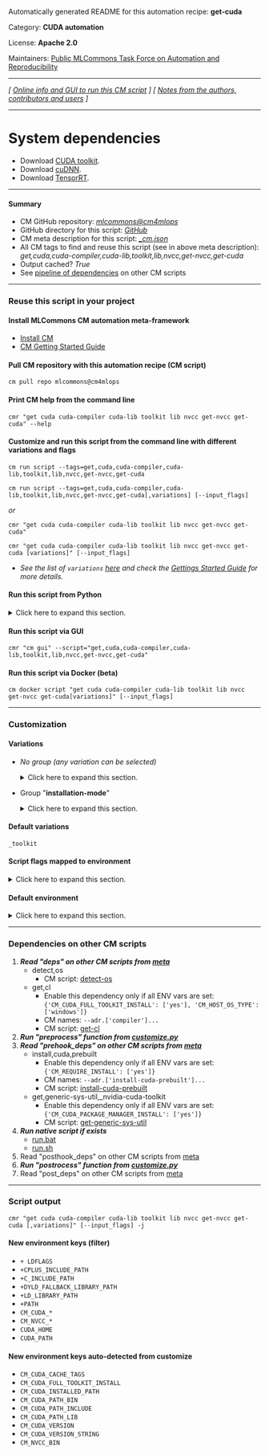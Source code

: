 Automatically generated README for this automation recipe: **get-cuda**

Category: **CUDA automation**

License: **Apache 2.0**

Maintainers: [Public MLCommons Task Force on Automation and Reproducibility](https://github.com/mlcommons/ck/blob/master/docs/taskforce.md)

---
*[ [Online info and GUI to run this CM script](https://access.cknowledge.org/playground/?action=scripts&name=get-cuda,46d133d9ef92422d) ] [ [Notes from the authors, contributors and users](README-extra.md) ]*

---

# System dependencies

* Download [CUDA toolkit](https://developer.nvidia.com/cuda-toolkit).
* Download [cuDNN](https://developer.nvidia.com/rdp/cudnn-download).
* Download [TensorRT](https://developer.nvidia.com/nvidia-tensorrt-8x-download).



---
#### Summary

* CM GitHub repository: *[mlcommons@cm4mlops](https://github.com/mlcommons/cm4mlops/tree/dev)*
* GitHub directory for this script: *[GitHub](https://github.com/mlcommons/cm4mlops/tree/dev/script/get-cuda)*
* CM meta description for this script: *[_cm.json](_cm.json)*
* All CM tags to find and reuse this script (see in above meta description): *get,cuda,cuda-compiler,cuda-lib,toolkit,lib,nvcc,get-nvcc,get-cuda*
* Output cached? *True*
* See [pipeline of dependencies](#dependencies-on-other-cm-scripts) on other CM scripts


---
### Reuse this script in your project

#### Install MLCommons CM automation meta-framework

* [Install CM](https://access.cknowledge.org/playground/?action=install)
* [CM Getting Started Guide](https://github.com/mlcommons/ck/blob/master/docs/getting-started.md)

#### Pull CM repository with this automation recipe (CM script)

```cm pull repo mlcommons@cm4mlops```

#### Print CM help from the command line

````cmr "get cuda cuda-compiler cuda-lib toolkit lib nvcc get-nvcc get-cuda" --help````

#### Customize and run this script from the command line with different variations and flags

`cm run script --tags=get,cuda,cuda-compiler,cuda-lib,toolkit,lib,nvcc,get-nvcc,get-cuda`

`cm run script --tags=get,cuda,cuda-compiler,cuda-lib,toolkit,lib,nvcc,get-nvcc,get-cuda[,variations] [--input_flags]`

*or*

`cmr "get cuda cuda-compiler cuda-lib toolkit lib nvcc get-nvcc get-cuda"`

`cmr "get cuda cuda-compiler cuda-lib toolkit lib nvcc get-nvcc get-cuda [variations]" [--input_flags]`


* *See the list of `variations` [here](#variations) and check the [Gettings Started Guide](https://github.com/mlcommons/ck/blob/dev/docs/getting-started.md) for more details.*

#### Run this script from Python

<details>
<summary>Click here to expand this section.</summary>

```python

import cmind

r = cmind.access({'action':'run'
                  'automation':'script',
                  'tags':'get,cuda,cuda-compiler,cuda-lib,toolkit,lib,nvcc,get-nvcc,get-cuda'
                  'out':'con',
                  ...
                  (other input keys for this script)
                  ...
                 })

if r['return']>0:
    print (r['error'])

```

</details>


#### Run this script via GUI

```cmr "cm gui" --script="get,cuda,cuda-compiler,cuda-lib,toolkit,lib,nvcc,get-nvcc,get-cuda"```

#### Run this script via Docker (beta)

`cm docker script "get cuda cuda-compiler cuda-lib toolkit lib nvcc get-nvcc get-cuda[variations]" [--input_flags]`

___
### Customization


#### Variations

  * *No group (any variation can be selected)*
    <details>
    <summary>Click here to expand this section.</summary>

    * `_cudnn`
      - Environment variables:
        - *CM_CUDA_NEEDS_CUDNN*: `yes`
      - Workflow:
        1. ***Read "post_deps" on other CM scripts***
           * get,nvidia,cudnn
             * CM names: `--adr.['cudnn']...`
             - CM script: [get-cudnn](https://github.com/mlcommons/cm4mlops/tree/master/script/get-cudnn)
    * `_package-manager`
      - Environment variables:
        - *CM_CUDA_PACKAGE_MANAGER_INSTALL*: `yes`
      - Workflow:

    </details>


  * Group "**installation-mode**"
    <details>
    <summary>Click here to expand this section.</summary>

    * `_lib-only`
      - Environment variables:
        - *CM_CUDA_FULL_TOOLKIT_INSTALL*: `no`
        - *CM_TMP_FILE_TO_CHECK_UNIX*: `libcudart.so`
        - *CM_TMP_FILE_TO_CHECK_WINDOWS*: `libcudart.dll`
      - Workflow:
    * **`_toolkit`** (default)
      - Environment variables:
        - *CM_CUDA_FULL_TOOLKIT_INSTALL*: `yes`
        - *CM_TMP_FILE_TO_CHECK_UNIX*: `nvcc`
        - *CM_TMP_FILE_TO_CHECK_WINDOWS*: `nvcc.exe`
      - Workflow:

    </details>


#### Default variations

`_toolkit`

#### Script flags mapped to environment
<details>
<summary>Click here to expand this section.</summary>

* `--cudnn_tar_file=value`  &rarr;  `CM_CUDNN_TAR_FILE_PATH=value`
* `--cudnn_tar_path=value`  &rarr;  `CM_CUDNN_TAR_FILE_PATH=value`

**Above CLI flags can be used in the Python CM API as follows:**

```python
r=cm.access({... , "cudnn_tar_file":...}
```

</details>

#### Default environment

<details>
<summary>Click here to expand this section.</summary>

These keys can be updated via `--env.KEY=VALUE` or `env` dictionary in `@input.json` or using script flags.

* CM_CUDA_PATH_LIB_CUDNN_EXISTS: `no`
* CM_REQUIRE_INSTALL: `no`

</details>

___
### Dependencies on other CM scripts


  1. ***Read "deps" on other CM scripts from [meta](https://github.com/mlcommons/cm4mlops/tree/dev/script/get-cuda/_cm.json)***
     * detect,os
       - CM script: [detect-os](https://github.com/mlcommons/cm4mlops/tree/master/script/detect-os)
     * get,cl
       * Enable this dependency only if all ENV vars are set:<br>
`{'CM_CUDA_FULL_TOOLKIT_INSTALL': ['yes'], 'CM_HOST_OS_TYPE': ['windows']}`
       * CM names: `--adr.['compiler']...`
       - CM script: [get-cl](https://github.com/mlcommons/cm4mlops/tree/master/script/get-cl)
  1. ***Run "preprocess" function from [customize.py](https://github.com/mlcommons/cm4mlops/tree/dev/script/get-cuda/customize.py)***
  1. ***Read "prehook_deps" on other CM scripts from [meta](https://github.com/mlcommons/cm4mlops/tree/dev/script/get-cuda/_cm.json)***
     * install,cuda,prebuilt
       * Enable this dependency only if all ENV vars are set:<br>
`{'CM_REQUIRE_INSTALL': ['yes']}`
       * CM names: `--adr.['install-cuda-prebuilt']...`
       - CM script: [install-cuda-prebuilt](https://github.com/mlcommons/cm4mlops/tree/master/script/install-cuda-prebuilt)
     * get,generic-sys-util,_nvidia-cuda-toolkit
       * Enable this dependency only if all ENV vars are set:<br>
`{'CM_CUDA_PACKAGE_MANAGER_INSTALL': ['yes']}`
       - CM script: [get-generic-sys-util](https://github.com/mlcommons/cm4mlops/tree/master/script/get-generic-sys-util)
  1. ***Run native script if exists***
     * [run.bat](https://github.com/mlcommons/cm4mlops/tree/dev/script/get-cuda/run.bat)
     * [run.sh](https://github.com/mlcommons/cm4mlops/tree/dev/script/get-cuda/run.sh)
  1. Read "posthook_deps" on other CM scripts from [meta](https://github.com/mlcommons/cm4mlops/tree/dev/script/get-cuda/_cm.json)
  1. ***Run "postrocess" function from [customize.py](https://github.com/mlcommons/cm4mlops/tree/dev/script/get-cuda/customize.py)***
  1. Read "post_deps" on other CM scripts from [meta](https://github.com/mlcommons/cm4mlops/tree/dev/script/get-cuda/_cm.json)

___
### Script output
`cmr "get cuda cuda-compiler cuda-lib toolkit lib nvcc get-nvcc get-cuda [,variations]" [--input_flags] -j`
#### New environment keys (filter)

* `+ LDFLAGS`
* `+CPLUS_INCLUDE_PATH`
* `+C_INCLUDE_PATH`
* `+DYLD_FALLBACK_LIBRARY_PATH`
* `+LD_LIBRARY_PATH`
* `+PATH`
* `CM_CUDA_*`
* `CM_NVCC_*`
* `CUDA_HOME`
* `CUDA_PATH`
#### New environment keys auto-detected from customize

* `CM_CUDA_CACHE_TAGS`
* `CM_CUDA_FULL_TOOLKIT_INSTALL`
* `CM_CUDA_INSTALLED_PATH`
* `CM_CUDA_PATH_BIN`
* `CM_CUDA_PATH_INCLUDE`
* `CM_CUDA_PATH_LIB`
* `CM_CUDA_VERSION`
* `CM_CUDA_VERSION_STRING`
* `CM_NVCC_BIN`